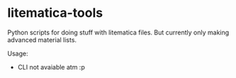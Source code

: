 # litematica-tools
Python scripts for doing stuff with litematica files.
But currently only making advanced material lists.

Usage:
- CLI not avaiable atm :p
